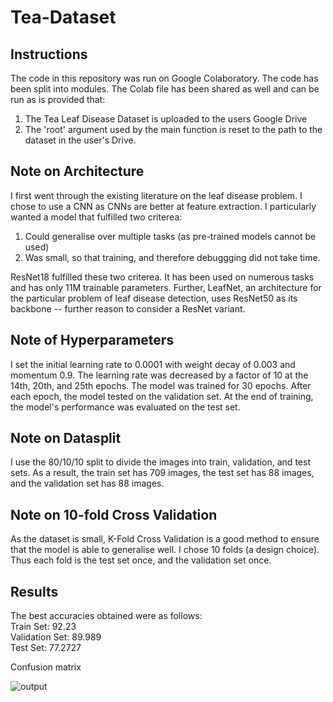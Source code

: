 # Tea-Dataset

## Instructions
The code in this repository was run on Google Colaboratory. The code has been split into modules. The Colab file has been shared as well and can be run as is provided that:
1. The Tea Leaf Disease Dataset is uploaded to the users Google Drive
2. The 'root' argument used by the main function is reset to the path to the dataset in the user's Drive.

## Note on Architecture
I first went through the existing literature on the leaf disease problem. I chose to use a CNN as CNNs are better at feature extraction. I particularly wanted a model that fulfilled two criterea:
1. Could generalise over multiple tasks (as pre-trained models cannot be used)
2. Was small, so that training, and therefore debuggging did not take time. 

ResNet18 fulfilled these two criterea. It has been used on numerous tasks and has only 11M trainable parameters. Further, LeafNet, an architecture for the particular problem of leaf disease detection, uses ResNet50 as its backbone -- further reason to consider a ResNet variant. 

## Note of Hyperparameters
I set the initial learning rate to 0.0001 with weight decay of 0.003 and momentum 0.9. The learning rate was decreased by a factor of 10 at the 14th, 20th, and 25th epochs. The model was trained for 30 epochs. After each epoch, the model tested on the validation set. At the end of training, the model's performance was evaluated on the test set. 

## Note on Datasplit
I use the 80/10/10 split to divide the images into train, validation, and test sets. As a result, the train set has 709 images, the test set has 88 images, and the validation set has 88 images. 

## Note on 10-fold Cross Validation
As the dataset is small, K-Fold Cross Validation is a good method to ensure that the model is able to generalise well. I chose 10 folds (a design choice). Thus each fold is the test set once, and the validation set once.

## Results

The best accuracies obtained were as follows: <br />
Train Set: 92.23<br />
Validation Set: 89.989<br />
Test Set: 77.2727<br />

Confusion matrix

![output](https://user-images.githubusercontent.com/64302305/176243580-202db789-09e4-4fd5-8568-40450d51eccc.png)
